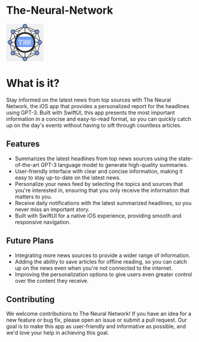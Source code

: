 # The-Neural-Network
<img src="https://github.com/davidlin2k/The-Neural-Network/blob/main/1024.png?raw=true" width="100" height="100">

# What is it?
Stay informed on the latest news from top sources with The Neural Network, the iOS app that provides a personalized report for the headlines using GPT-3. Built with SwiftUI, this app presents the most important information in a concise and easy-to-read format, so you can quickly catch up on the day's events without having to sift through countless articles.

## Features

- Summarizes the latest headlines from top news sources using the state-of-the-art GPT-3 language model to generate high-quality summaries.
- User-friendly interface with clear and concise information, making it easy to stay up-to-date on the latest news.
- Personalize your news feed by selecting the topics and sources that you're interested in, ensuring that you only receive the information that matters to you.
- Receive daily notifications with the latest summarized headlines, so you never miss an important story.
- Built with SwiftUI for a native iOS experience, providing smooth and responsive navigation.

## Future Plans

- Integrating more news sources to provide a wider range of information.
- Adding the ability to save articles for offline reading, so you can catch up on the news even when you're not connected to the internet.
- Improving the personalization options to give users even greater control over the content they receive.

## Contributing

We welcome contributions to The Neural Network! If you have an idea for a new feature or bug fix, please open an issue or submit a pull request. Our goal is to make this app as user-friendly and informative as possible, and we'd love your help in achieving this goal.
